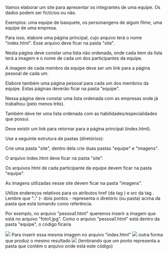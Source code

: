 Vamos elaborar um site para apresentar os integrantes de uma equipe. Os dados podem ser fictícios ou não.

Exemplos: uma equipe de basquete, os personangens de algum filme, uma equipe de uma empresa.

Para isso, elabore uma página principal, cujo arquivo terá o nome "index.html". Esse arquivo deve ficar na pasta "site".

Nesta página deve constar uma lista não ordenada, onde cada item da lista terá a imagem e o nome de cada um dos participantes da equipe.

A imagem de cada membro da equipe deve ser um link para a página pessoal de cada um.

Elabore também uma página pessoal para cada um dos membros da equipe. Estas páginas deverão ficar na pasta "equipe". 

Nessa página deve constar uma lista ordenada com as empresas onde já trabalhou (pelo menos três).

Também deve ter uma lista ordenada com as habilidades/especialidades que possui.

Deve existir um link para retornar para a página principal (index.html).

Use a seguinte estrutura de pastas (diretórios):

Crie uma pasta "site", dentro dela crie duas pastas "equipe" e "imagens".

O arquivo index.html deve ficar na pasta "site".

Os arquivos html de cada participante da equipe devem ficar na pasta "equipe".

As imagens utilizadas nesse site devem ficar na pasta "imagens".

Utilize endereços relativos para os atributos href (da tag <a> ) e src da tag <img>. Lembre que ".." (- dois pontos - representa o diretório (ou pasta) acima da pasta que está tomando como referência.

Por exemplo, no arquivo "pessoa1.html" queremos inserir a imagem que está no arquivo "foto1.jpg". Como o arquivo "pessoa1.html" está dentro da pasta "equipe", o código ficaria

<img src="../imagens/foto1.jpg">
Para inserir essa mesma imagem no arquivo "index.html"

<img src="imagens/foto1.jpg">
outra forma que produz o mesmo resultado
<img src="./imagens/foto1.jpg">
(lembrando que um ponto representa a pasta que contém o arquivo onde está este código)


